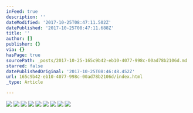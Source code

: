 ```yaml
---
inFeed: true
description: ''
dateModified: '2017-10-25T08:47:11.502Z'
datePublished: '2017-10-25T08:47:11.688Z'
title: ''
author: []
publisher: {}
via: {}
hasPage: true
sourcePath: _posts/2017-10-25-165c9b42-eb10-4077-998c-00ad78b2106d.md
starred: false
datePublishedOriginal: '2017-10-25T08:46:48.452Z'
url: 165c9b42-eb10-4077-998c-00ad78b2106d/index.html
_type: Article

---
```

![](https://the-grid-user-content.s3-us-west-2.amazonaws.com/c3318f26-3e6f-47dc-b319-10c982889872.jpg)
![](https://the-grid-user-content.s3-us-west-2.amazonaws.com/9230b123-36cd-43ca-9de1-0a64e72bc72f.jpg)
![](https://the-grid-user-content.s3-us-west-2.amazonaws.com/0417c4c1-d983-43bf-912e-4350965b638a.jpg)
![](https://the-grid-user-content.s3-us-west-2.amazonaws.com/827c6cc5-f54a-451a-86df-6b756313cf36.jpg)
![](https://the-grid-user-content.s3-us-west-2.amazonaws.com/eb584d77-b5d8-4d1c-8e68-6fad54e5224d.jpg)
![](https://the-grid-user-content.s3-us-west-2.amazonaws.com/64d6bfca-23d0-4fac-b4e8-7fc77e923924.jpg)
![](https://the-grid-user-content.s3-us-west-2.amazonaws.com/17197a89-2c75-4425-95c0-df0810b1760d.jpg)
![](https://the-grid-user-content.s3-us-west-2.amazonaws.com/34d67c46-6a08-45f0-af99-91dbe76a4dfc.jpg)
![](https://the-grid-user-content.s3-us-west-2.amazonaws.com/37335b34-19d9-4e92-b8f5-02e4a30d53cb.jpg)